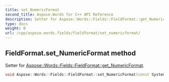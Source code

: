 ```yaml
---
title: set_NumericFormat
second_title: Aspose.Words for C++ API Reference
description: Setter for Aspose::Words::Fields::FieldFormat::get_NumericFormat. 
type: docs
weight: 0
url: /cpp/aspose.words.fields/fieldformat/set_numericformat/
---
```

## FieldFormat.set_NumericFormat method


Setter for [Aspose::Words::Fields::FieldFormat::get_NumericFormat](../get_numericformat/).

```cpp
void Aspose::Words::Fields::FieldFormat::set_NumericFormat(const System::String &value)
```

